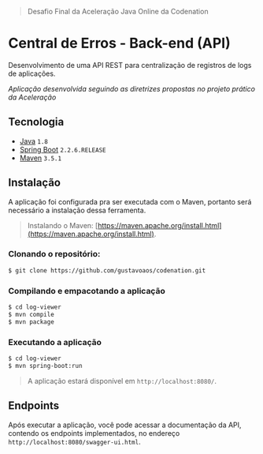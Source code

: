 > Desafio Final da Aceleração Java Online da Codenation

# Central de Erros - Back-end (API)

Desenvolvimento de uma API REST para centralização de registros de logs de aplicações.

*Aplicação desenvolvida seguindo as diretrizes propostas no projeto prático da Aceleração*

## Tecnologia

- [Java](https://www.oracle.com/technetwork/java/javase/downloads/index.html) ```1.8```
- [Spring Boot](https://spring.io/projects/spring-boot) ```2.2.6.RELEASE```
- [Maven](https://maven.apache.org/) ```3.5.1```

## Instalação

A aplicação foi configurada pra ser executada com o Maven, portanto será necessário a instalação dessa ferramenta. 

> Instalando o Maven: [https://maven.apache.org/install.html](https://maven.apache.org/install.html).

### Clonando o repositório:

```bash
$ git clone https://github.com/gustavoaos/codenation.git
```

### Compilando e empacotando a aplicação

```bash
$ cd log-viewer
$ mvn compile
$ mvn package
```

### Executando a aplicação

```bash
$ cd log-viewer
$ mvn spring-boot:run
```

> A aplicação estará disponível em ```http://localhost:8080/```.

## Endpoints

Após executar a aplicação, você pode acessar a documentação da API, contendo os endpoints implementados, no endereço ```http://localhost:8080/swagger-ui.html```.

